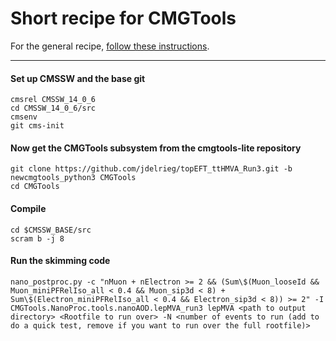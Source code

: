 # Short recipe for CMGTools 

For the general recipe, [follow these instructions](https://twiki.cern.ch/twiki/bin/view/CMS/CMGToolsReleasesExperimental).

--------------

#### Set up CMSSW and the base git

```
cmsrel CMSSW_14_0_6
cd CMSSW_14_0_6/src
cmsenv
git cms-init
```

<!--#### Add the central cmg-cmssw repository to get the Heppy 80X branch

%```
%git remote add cmg-central https://github.com/CERN-PH-CMG/cmg-cmssw.git -f  -t heppy_80X
%```

#### Configure the sparse checkout, and get the base heppy packages

```
cp /afs/cern.ch/user/c/cmgtools/public/sparse-checkout_80X_heppy .git/info/sparse-checkout
git checkout -b heppy_80X cmg-central/heppy_80X
```

#### Add your mirror, and push the 80X branch to it

```
git remote add origin git@github.com:YOUR_GITHUB_REPOSITORY/cmg-cmssw.git
git push -u origin heppy_80X
```
-->
#### Now get the CMGTools subsystem from the cmgtools-lite repository

```
git clone https://github.com/jdelrieg/topEFT_ttHMVA_Run3.git -b newcmgtools_python3 CMGTools
cd CMGTools
```

<!--#### Add your fork, and push the 80X branch to it

```
git remote add origin  git@github.com:YOUR_GITHUB_REPOSITORY/cmgtools-lite.git
git push -u origin 80X
```
-->
#### Compile

```
cd $CMSSW_BASE/src
scram b -j 8
```



#### Run the skimming code

```
nano_postproc.py -c "nMuon + nElectron >= 2 && (Sum\$(Muon_looseId && Muon_miniPFRelIso_all < 0.4 && Muon_sip3d < 8) + Sum\$(Electron_miniPFRelIso_all < 0.4 && Electron_sip3d < 8)) >= 2" -I CMGTools.NanoProc.tools.nanoAOD.lepMVA_run3 lepMVA <path to output directory> <Rootfile to run over> -N <number of events to run (add to do a quick test, remove if you want to run over the full rootfile)>
```
